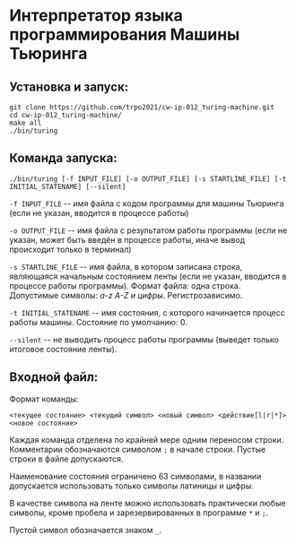 # Интерпретатор языка программирования Машины Тьюринга

## Установка и запуск:
```
git clone https://github.com/trpo2021/cw-ip-012_turing-machine.git
cd cw-ip-012_turing-machine/
make all
./bin/turing
```

## Команда запуска:
```
./bin/turing [-f INPUT_FILE] [-o OUTPUT_FILE] [-s STARTLINE_FILE] [-t INITIAL_STATENAME] [--silent]
```

`-f INPUT_FILE` -- имя файла с кодом программы для машины Тьюринга (если не указан, вводится в процессе работы)

`-o OUTPUT_FILE` -- имя файла с результатом работы программы (если не указан, может быть введён в процессе работы, иначе вывод происходит только в терминал)

`-s STARTLINE_FILE` -- имя файла, в котором записана строка, являющаяся начальным состоянием ленты (если не указан, вводится в процессе работы программы). Формат файла: одна строка. Допустимые символы: _a-z A-Z и цифры_. Регистрозависимо.

`-t INITIAL_STATENAME` -- имя состояния, с которого начинается процесс работы машины. Состояние по умолчанию: 0.

`--silent` -- не выводить процесс работы программы (выведет только итоговое состояние ленты).

## Входной файл:

Формат команды:
```
<текущее состояние> <текущий символ> <новый символ> <действие[l|r|*]> <новое состояние>
```

Каждая команда отделена по крайней мере одним переносом строки. 
Комментарии обозначаются символом `;` в начале строки.
Пустые строки в файле допускаются.

Наименование состояния ограничено 63 символами, в названии допускается использовать только символы латиницы и цифры.

В качестве символа на ленте можно использовать практически любые символы, кроме пробела и зарезервированных в программе `*` и `;`.

Пустой символ обозначается знаком `_`.
